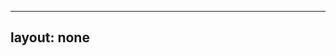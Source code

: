 ---
layout: none
-----

<RedoclyAPIBlock src="/firefly-services/docs/photoshop_status_mask.json" width="600px" disableSidebar hideTryItPanel />
